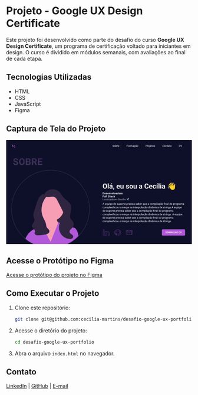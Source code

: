 # Projeto - Google UX Design Certificate
 
Este projeto foi desenvolvido como parte do desafio do curso **Google UX Design Certificate**, um programa de certificação voltado para iniciantes em design. O curso é dividido em módulos semanais, com avaliações ao final de cada etapa.

## Tecnologias Utilizadas

- HTML
- CSS
- JavaScript
- Figma

## Captura de Tela do Projeto

<img src="./img/InShot_20250212_185248911.gif"/>

## Acesse o Protótipo no Figma

[Acesse o protótipo do projeto no Figma](https://www.figma.com/design/uhjrTuFFCvJSOoPSBoTsl3/projeto-google-ux?node-id=0-1&t=T5oJpt1BmVYHRtNB-1)

## Como Executar o Projeto

1. Clone este repositório:
   ```bash
   git clone git@github.com:cecilia-martins/desafio-google-ux-portfolio.git
   ```
2. Acesse o diretório do projeto:
   ```bash
   cd desafio-google-ux-portfolio
   ```
3. Abra o arquivo `index.html` no navegador.

## Contato

[LinkedIn](www.linkedin.com/in/cecilia-martinss) | [GitHub](https://github.com/cecilia-martins) | [E-mail](mailto\:cecilia_lmartins@hotmail.com)

